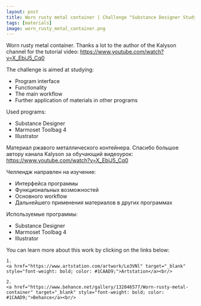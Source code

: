 ```yaml
---
layout: post 
title: Worn rusty metal container | Challenge "Substance Designer Study" (15/30)
tags: [materials]
image: worn_rusty_metal_container.png
---
```


<!--more-->

Worn rusty metal container. Thanks a lot to the author of the Kalyson channel for the tutorial video: 
<a href="https://www.youtube.com/watch?v=X_EbiJ5_Cq0" target="_blank" style="font-weight: bold; color: #1CAAD9;">https://www.youtube.com/watch?v=X_EbiJ5_Cq0</a><br/>

The challenge is aimed at studying:
- Program interface
- Functionality
- The main workflow
- Further application of materials in other programs

Used programs:
- Substance Designer
- Marmoset Toolbag 4
- Illustrator

Материал ржавого металлического контейнера. Спасибо большое автору канала Kalyson за обучающий видеоурок: 
<a href="https://www.youtube.com/watch?v=X_EbiJ5_Cq0" target="_blank" style="font-weight: bold; color: #1CAAD9;">https://www.youtube.com/watch?v=X_EbiJ5_Cq0</a><br/>

Челлендж направлен на изучение:
- Интерфейса программы
- Функциональных возможностей
- Основного workflow
- Дальнейшего применения материалов в других программах

Используемые программы:
- Substance Designer
- Marmoset Toolbag 4
- Illustrator

You can learn more about this work by clicking on the links below: <br/>

<div>
<!--
	1.
    <a href="https://www.artstation.com/artwork/1nB3wq" target="_blank" style="font-weight: bold; color: #1CAAD9;">Artstation</a><br/>
-->
	
	1.
	<a href="https://www.artstation.com/artwork/Le3VNl" target="_blank" style="font-weight: bold; color: #1CAAD9;">Artstation</a><br/>	

	2.
	<a href="https://www.behance.net/gallery/132046577/Worn-rusty-metal-container" target="_blank" style="font-weight: bold; color: #1CAAD9;">Behance</a><br/>
<!--
	4.
	<a href="https://sketchfab.com/3d-models/sci-fi-knife-5e861cecc971491d8920a2b1fa09f896" target="_blank" style="font-weight: bold; color: #1CAAD9;">Sketchfab</a><br/>	
	5.
	<a href="https://assetstore.unity.com/packages/3d/props/weapons/sci-fi-knife-pbr-142685" target="_blank" style="font-weight: bold; color: #1CAAD9;">Unity asset store</a>
-->	
</div>
